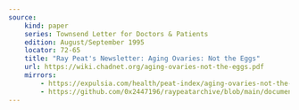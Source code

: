```yaml
---
source:
    kind: paper
    series: Townsend Letter for Doctors & Patients
    edition: August/September 1995
    locator: 72-65
    title: "Ray Peat's Newsletter: Aging Ovaries: Not the Eggs"
    url: https://wiki.chadnet.org/aging-ovaries-not-the-eggs.pdf
    mirrors:
        - https://expulsia.com/health/peat-index/aging-ovaries-not-the-eggs.pdf
        - https://github.com/0x2447196/raypeatarchive/blob/main/documents/newsletters/aging-ovaries-not-the-eggs.txt
---
```

